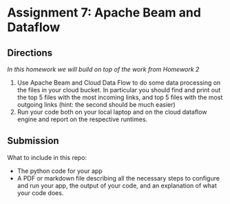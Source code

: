 # Assignment 7: Apache Beam and Dataflow

## Directions

*In this homework we will build on top of the work from Homework 2*
1. Use Apache Beam and Cloud Data Flow to do some data processing on the files in
your cloud bucket. In particular you should find and print out the top 5 files with
the most incoming links, and top 5 files with the most outgoing links (hint: the
second should be much easier)
2. Run your code both on your local laptop and on the cloud dataflow engine and
report on the respective runtimes.

## Submission

What to include in this repo: 
- The python code for your app
- A PDF or markdown file describing all the necessary steps to configure and run your app, the
output of your code, and an explanation of what your code does.
